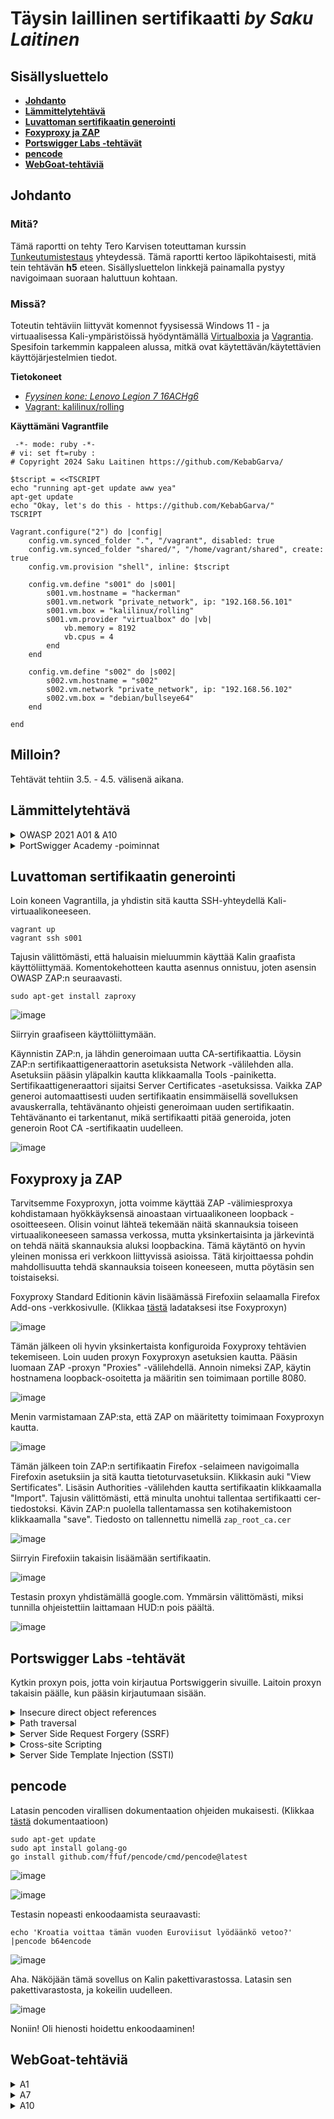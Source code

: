 # Täysin laillinen sertifikaatti _by Saku Laitinen_

## Sisällysluettelo

- **[Johdanto](https://github.com/KebabGarva/Tunkeutumistestaus2024-bgu248/edit/main/h5.md#johdanto)**
- **[Lämmittelytehtävä](https://github.com/KebabGarva/Tunkeutumistestaus2024-bgu248/blob/main/h5.md#Lämmittelytehtävä)**
- **[Luvattoman sertifikaatin generointi](https://github.com/KebabGarva/Tunkeutumistestaus2024-bgu248/blob/main/h5.md#luvattoman-sertifikaatin-generointi)**
- **[Foxyproxy ja ZAP](https://github.com/KebabGarva/Tunkeutumistestaus2024-bgu248/blob/main/h5.md#foxyproxy-ja-zap)**
- **[Portswigger Labs -tehtävät](https://github.com/KebabGarva/Tunkeutumistestaus2024-bgu248/blob/main/h5.md#Portswigger-Labs--tehtävät)**
- **[pencode](https://github.com/KebabGarva/Tunkeutumistestaus2024-bgu248/blob/main/h5.md#pencode)**
- **[WebGoat-tehtäviä](https://github.com/KebabGarva/Tunkeutumistestaus2024-bgu248/blob/main/h5.md#WebGoat-tehtäviä)**

## Johdanto

### Mitä?

Tämä raportti on tehty Tero Karvisen toteuttaman kurssin [Tunkeutumistestaus](https://terokarvinen.com/2024/eettinen-hakkerointi-2024/) yhteydessä.
Tämä raportti kertoo läpikohtaisesti, mitä tein tehtävän **h5** eteen.
Sisällysluettelon linkkejä painamalla pystyy navigoimaan suoraan haluttuun kohtaan.

### Missä?

Toteutin tehtäviin liittyvät komennot fyysisessä Windows 11 - ja virtuaalisessa Kali-ympäristöissä hyödyntämällä [Virtualboxia](https://www.virtualbox.org/) ja [Vagrantia](https://developer.hashicorp.com/vagrant).
Spesifoin tarkemmin kappaleen alussa, mitkä ovat käytettävän/käytettävien käyttöjärjestelmien tiedot. 

**Tietokoneet**

- [*Fyysinen kone: Lenovo Legion 7 16ACHg6*](https://nanoreview.net/en/laptop/lenovo-legion-7-2021-amd?m=c.1_g.3_r.3_s.3)
- [Vagrant: kalilinux/rolling](https://app.vagrantup.com/kalilinux/boxes/rolling)

**Käyttämäni Vagrantfile**

```
 -*- mode: ruby -*-
# vi: set ft=ruby :
# Copyright 2024 Saku Laitinen https://github.com/KebabGarva/

$tscript = <<TSCRIPT
echo "running apt-get update aww yea"
apt-get update
echo "Okay, let's do this - https://github.com/KebabGarva/"
TSCRIPT

Vagrant.configure("2") do |config|
	config.vm.synced_folder ".", "/vagrant", disabled: true
	config.vm.synced_folder "shared/", "/home/vagrant/shared", create: true
	config.vm.provision "shell", inline: $tscript

	config.vm.define "s001" do |s001|
		s001.vm.hostname = "hackerman"
		s001.vm.network "private_network", ip: "192.168.56.101"
		s001.vm.box = "kalilinux/rolling"
		s001.vm.provider "virtualbox" do |vb|
			vb.memory = 8192
			vb.cpus = 4
		end
	end

	config.vm.define "s002" do |s002|
		s002.vm.hostname = "s002"
		s002.vm.network "private_network", ip: "192.168.56.102"
		s002.vm.box = "debian/bullseye64"
	end
	
end
```



## Milloin?

Tehtävät tehtiin 3.5. - 4.5. välisenä aikana.

## Lämmittelytehtävä

<details>

<summary>OWASP 2021 A01 & A10</summary>

### A01: Broken Access Control

- Kulunvalvonnan haavoittuvuus, joka tyypillisesti johtaa luvattomaan tietojen luovuttamiseen, muuttamiseen tai tuhoamiseen.
- Konkreettiset esimerkit haavoittuvasta kulunvalvonnat ovat esimerkiksi
  - Järjestelmää hallinnoivien ominaisuuksien myöntäminen liian kevyin perustein
  - URL-osoitteen muokkaaminen tai API-pyyntöjä muokkaavan hyökkäyksen käyttäminen
  - toisen tilin katselu tai muokkaamisen salliminen hyödyntämällä annettua yksilöllistä tunnusta
  - POST-, PUT- ja DELELTE -käyttöoikeuksien puuttuminen API:sta
  - etuoikeuksien korottamista esittämällä olevan kirjautunut tai toimivan järjestelmänvalvojana
  - Metatietojen, kuten JWT (JSON Web Token) -käyttöoikeustunnisteen manipulointi .
  - CORS (Cross-origin resource sharing) virheellinen määrittäminen johtaa luvattomaan API-pääsyyn luottamattomista lähteistä.
  - pakottamalla sivun antamaan pääsyn sivulla todentamattomalla käyttäjällä
 
https://owasp.org/Top10/A01_2021-Broken_Access_Control/
  
### A10: Server-Side Request Forgery (SSRF)

- SSRF-virhe ilmaantuu silloin, kun verkkosovellus hakee etäresursseja todentamatta käyttäjän toimittamaa URL -osoitetta.
  - Hyökkääjä voi virhettä hyväksikäyttämällä pakottaa verkkosovelluksen palauttamaan tietoja yrityksen sisäverkosta viallisen internettiin yhdistetyn palvelimen kautta.
- Kyseistä haavoittuvuutta käyttävät hyökkäykset yleistyvät kovaa vauhtia johtuen pilvipalveluihin laajasta siirtymisestä ja verkkojen arkkitehtuurien monimutkaistumisesta.
- Esimerkiksi API:n osoitteen muokkaaminen localhostiin on tyypillinen tapa toteuttaa SSRF-hyökkäys.

https://owasp.org/Top10/A10_2021-Server-Side_Request_Forgery_%28SSRF%29/

</details>

<details>

<summary>PortSwigger Academy -poiminnat</summary>

### Insecure direct object references (IDOR)

- Yksinkertaisimmillaan hyökkääjä muokkaa URL-osoitetta niin, että hän pääsee suoraan käsiksi haluamaan luvattomaan tiedostoon.
- Käytännössä koneen tietoja pääsee muokkaamaan suoraan internetistä.

https://portswigger.net/web-security/access-control/idor

### Path traversal
  
- Hyödyntää haavoittuvuutta HTML-protokollassa
  - Jos hyökkääjän pyyntöä ei validoida, hän voi pahimassa tapauksessa päästä tietokoneen salasanatiedostoihin käsiksi muokkaamalla ainoastaan URL-osoitetta.

https://portswigger.net/web-security/file-path-traversal

### Server-side template injection

- Hyökkääjä injektoi haittaohjelman, joka toteutetaan palvelinpuolella, verkkosivujen pohjan generoimismoottoriin
- Hyökkäysstä on vaikea havaita, koska hyökkääjä piilottaa dataa verkkosivujen pohjiin piilottaakseen datankäsittelyä.
  - Kyseiset injektiot toteutetaan ulkopuolelta, mutta pyyntöjä käsitellään palvelinpuolella 
  - Haittaohjelma voi pahimassa tapauksessa saada täyden hallinnan palvelimesta, koska hyökkääjä voi mielivaltaisesti komentaa mallimoottorin generoimaan hänelle pääsyoikeudet.
 
https://portswigger.net/web-security/server-side-template-injection

### Cross-site scripting (XSS)

- Hyökkääjä muokkaa esimerkiksi HTTP-pyyntöä toteuttamaan skriptin uhrin koneella.
  - Hyökkääjä lähettää uhrille muokatun URL-osoitteen, joka sisältää toteutettavan skriptin, joka komentaa käyttäjän selaimen esimerkiksi toteuttamaan haitallisen skriptin, joka ladataan toiselta palvelimelta.
 
https://portswigger.net/web-security/cross-site-scripting
  
</details>


## Luvattoman sertifikaatin generointi

Loin koneen Vagrantilla, ja yhdistin sitä kautta SSH-yhteydellä Kali-virtuaalikoneeseen.

```
vagrant up
vagrant ssh s001
```
Tajusin välittömästi, että haluaisin mieluummin käyttää Kalin graafista käyttöliittymää. Komentokehotteen kautta asennus onnistuu, joten asensin OWASP ZAP:n seuraavasti.

```
sudo apt-get install zaproxy
```

![image](https://github.com/KebabGarva/Tunkeutumistestaus2024-bgu248/assets/89390996/159fad5e-9dbb-42cc-a793-680f460e23ba)

Siirryin graafiseen käyttöliittymään. 


Käynnistin ZAP:n, ja lähdin generoimaan uutta CA-sertifikaattia. Löysin ZAP:n sertifikaattigeneraattorin asetuksista Network -välilehden alla. Asetuksiin pääsin yläpalkin kautta klikkaamalla Tools -painiketta. Sertifikaattigeneraattori sijaitsi Server Certificates -asetuksissa.  Vaikka ZAP generoi automaattisesti uuden sertifikaatin ensimmäisellä sovelluksen avauskerralla, tehtävänanto ohjeisti generoimaan uuden sertifikaatin. Tehtävänanto ei tarkentanut, mikä sertifikaatti pitää generoida, joten generoin Root CA -sertifikaatin uudelleen.

![image](https://github.com/KebabGarva/Tunkeutumistestaus2024-bgu248/assets/89390996/d1914fdf-f16c-4dea-ae8f-810ddb9ad3de)


## Foxyproxy ja ZAP

Tarvitsemme Foxyproxyn, jotta voimme käyttää ZAP -välimiesproxya kohdistamaan hyökkäyksensä ainoastaan virtuaalikoneen loopback -osoitteeseen. Olisin voinut lähteä tekemään näitä skannauksia toiseen virtuaalikoneeseen samassa verkossa, mutta yksinkertaisinta ja järkevintä on tehdä näitä skannauksia aluksi loopbackina. Tämä käytäntö on hyvin yleinen monissa eri verkkoon liittyvissä asioissa. Tätä kirjoittaessa pohdin mahdollisuutta tehdä skannauksia toiseen koneeseen, mutta pöytäsin sen toistaiseksi.

Foxyproxy Standard Editionin kävin lisäämässä Firefoxiin selaamalla Firefox Add-ons -verkkosivulle. (Klikkaa [tästä](https://addons.mozilla.org/en-US/firefox/addon/foxyproxy-standard/) ladataksesi itse Foxyproxyn)  

![image](https://github.com/KebabGarva/Tunkeutumistestaus2024-bgu248/assets/89390996/669682f4-28c1-45a1-84f5-037b4c5f8d29)

Tämän jälkeen oli hyvin yksinkertaista konfiguroida Foxyproxy tehtävien tekemiseen. Loin uuden proxyn Foxyproxyn asetuksien kautta. Pääsin luomaan ZAP -proxyn "Proxies" -välilehdellä. Annoin nimeksi ZAP, käytin hostnamena loopback-osoitetta ja määritin sen toimimaan portille 8080.


![image](https://github.com/KebabGarva/Tunkeutumistestaus2024-bgu248/assets/89390996/4b775dfa-dddc-4a43-8cad-c2229f3b0acc)

Menin varmistamaan ZAP:sta, että ZAP on määritetty toimimaan Foxyproxyn kautta.

![image](https://github.com/KebabGarva/Tunkeutumistestaus2024-bgu248/assets/89390996/599b3618-46a1-405b-9793-cc6a8eeed32b)

Tämän jälkeen toin ZAP:n sertifikaatin Firefox -selaimeen navigoimalla Firefoxin asetuksiin ja sitä kautta tietoturvasetuksiin. Klikkasin auki "View Sertificates". Lisäsin Authorities -välilehden kautta sertifikaatin klikkaamalla "Import". Tajusin välittömästi, että minulta unohtui tallentaa sertifikaatti cer-tiedostoksi. Kävin ZAP:n puolella tallentamassa sen kotihakemistoon klikkaamalla "save". Tiedosto on tallennettu nimellä `zap_root_ca.cer`

![image](https://github.com/KebabGarva/Tunkeutumistestaus2024-bgu248/assets/89390996/a33f5d13-391b-4439-8b4f-7152cb05b313)

Siirryin Firefoxiin takaisin lisäämään sertifikaatin. 

![image](https://github.com/KebabGarva/Tunkeutumistestaus2024-bgu248/assets/89390996/c28e15d1-1426-489e-9507-cb29135394c1)

Testasin proxyn yhdistämällä google.com. Ymmärsin välittömästi, miksi tunnilla ohjeistettiin laittamaan HUD:n pois päältä.

![image](https://github.com/KebabGarva/Tunkeutumistestaus2024-bgu248/assets/89390996/04660756-1ca6-4667-96f8-47eba33edcc7)


## Portswigger Labs -tehtävät

Kytkin proxyn pois, jotta voin kirjautua Portswiggerin sivuille. Laitoin proxyn takaisin päälle, kun pääsin kirjautumaan sisään.

<details>

<summary>Insecure direct object references</summary>

### Nopeaa IDOR -meininkiä

Tämä tehtävä oli itsestäänselvä. Testasin muutaman kerran, miten chat-logit tallentuvat. Testasin kaksi kertaa, ennen kun menin ZAP:n kautta katsomaan tuloksia. 

ZAP löysi download-transcript-hakemiston HTTP-pyyntöni kautta. Kiinnitin huomiota siihen, että ensimmäinen lataamani tiedosto on nimellä "2.txt", joten luonnollisesti halusin nähdä, onko "1.txt" -tiedostoa olemassa. 

![image](https://github.com/KebabGarva/Tunkeutumistestaus2024-bgu248/assets/89390996/93e205f9-fd99-4866-bb7a-0b4fed2128a2)

Kyseinen tiedosto on olemassa. Chatista näkyy selvästi carloksen salasana. Kopioin salasanan leikepöydälle, ja yritin kirjautua carloksen tilille.

![image](https://github.com/KebabGarva/Tunkeutumistestaus2024-bgu248/assets/89390996/f7357e94-24a2-47e2-9507-fae9512cb441)

![image](https://github.com/KebabGarva/Tunkeutumistestaus2024-bgu248/assets/89390996/a38aef3d-f26d-4e7f-84c3-92e41bb4d0a6)

Tehtävä onnistui! Nyt voin esimerkiksi päivittää sähköpostiosoitteen, ja käytännössä pölliä hänen tilinsä kokonaan.

</details>

<details>

<summary>Path traversal</summary>


### Simple case

Sain tehtävän tehtyä muokkaamalla pyyntöä palauttamaan `etc/passwd` -tiedoston. Kokeilin ensin absoluuttista polkua, mutta en onnistunut. Suhteellinen polku onnistui

![image](https://github.com/KebabGarva/Tunkeutumistestaus2024-bgu248/assets/89390996/2d32cf70-78f2-4e31-964b-2e71da189065)


![image](https://github.com/KebabGarva/Tunkeutumistestaus2024-bgu248/assets/89390996/aacb4879-77e3-4931-b702-e73bdeac8677)

![image](https://github.com/KebabGarva/Tunkeutumistestaus2024-bgu248/assets/89390996/48aadf98-2d90-4f8b-ad57-61a631429099)


### Traversal sequences blocked with absolute path bypass

Aijaa. Tässä otsikossa lukee, että pitää testata absoluuttista polkua hyödyntämällä. Toimin kuin edellisen tehtävän kaavalla, mutta tällä kertaa kokeilin ensimmäisenä absoluuttista polkua.

![image](https://github.com/KebabGarva/Tunkeutumistestaus2024-bgu248/assets/89390996/f7ca8094-f10a-481a-b485-fc6dbeb83036)

![image](https://github.com/KebabGarva/Tunkeutumistestaus2024-bgu248/assets/89390996/b135d62f-4c5b-454e-98fb-955e0ad1d893)

![image](https://github.com/KebabGarva/Tunkeutumistestaus2024-bgu248/assets/89390996/2dc8415c-392a-4f5b-a770-1d594c113faf)

Olin hyvin hämmentynyt, miksi absoluuttinen polku toimi tällä kertaa.


### Traversal sequences stripped non-recursively

Tehtävä ohjeistuksen perusteella oli käytettävä haavoittuvuuden puolustusta itseään vastaan eli `....//`. Puolustus poistaa aina kaksi pistettä ja kauttaviivan, joten lisäsin yksinkertaisesti kaksi pistettä ja kauttaviivan saadakseni `../` pyyntöön.

![image](https://github.com/KebabGarva/Tunkeutumistestaus2024-bgu248/assets/89390996/92c3e4e5-4d53-4183-92d7-8bbdc51ff77c)

![image](https://github.com/KebabGarva/Tunkeutumistestaus2024-bgu248/assets/89390996/b252ec95-dcac-427d-abc9-fba6e2868179)

</details>

<details>

<summary>Server Side Request Forgery (SSRF)</summary>

### Stockapi on hieman rikki

Manuaalisen pyyntöeditorin kautta pääsin muokkaamaan stockApi -parametrin loopback -osoitteeseen. ZAP teki tästä hyvin helppoa.

![image](https://github.com/KebabGarva/Tunkeutumistestaus2024-bgu248/assets/89390996/529da8ff-fdec-4abd-b770-ef61c083001f)


![image](https://github.com/KebabGarva/Tunkeutumistestaus2024-bgu248/assets/89390996/89d1c5bb-e21e-4517-8862-dc7ab14595ab)


![image](https://github.com/KebabGarva/Tunkeutumistestaus2024-bgu248/assets/89390996/4150ce5c-fc88-4891-8bb1-711908ad7595)

Sanoin hyvästit carlokselle.

![image](https://github.com/KebabGarva/Tunkeutumistestaus2024-bgu248/assets/89390996/7492f39d-7dde-473f-95a2-4dc6ee518fee)


</details>

<details>

<summary>Cross-site Scripting</summary>


### Reflected XSS into HTML context with nothing encoded

Tehtävänanto oli yksinkertainen, joten toimenpiteeni oli myös yksinkertainen. Kirjoitin hakukenttään `<script>alert('suuri operaatio buahahahhaah')</script>`

![image](https://github.com/KebabGarva/Tunkeutumistestaus2024-bgu248/assets/89390996/50a04565-df53-4cc0-9685-451e5019c1ba)

![image](https://github.com/KebabGarva/Tunkeutumistestaus2024-bgu248/assets/89390996/2b8968e2-08c7-44e3-9a3b-1d5935af4924)

### Stored XSS into HTML context with nothing encoded

Kommenttiosioon kirjoitin hauskan skriptin.

![image](https://github.com/KebabGarva/Tunkeutumistestaus2024-bgu248/assets/89390996/2fc8fbc3-7523-4273-aa50-b27144f7eb68)

![image](https://github.com/KebabGarva/Tunkeutumistestaus2024-bgu248/assets/89390996/58ee3097-bbbb-4987-a5c0-a8abee2bed8a)


</details>

<details>

<summary>Server Side Template Injection (SSTI)</summary>

### 

Jätin tämän viimeiseksi, koska kuulema tämä oli vaikein tehtävä. Portswiggerin dokumentaation mukaan voi injektoida erikoismerkkejä verkkopohjaan palauttaakseen kyseisen verkkopohjatyökalun. (Lainasin [tämän](https://portswigger.net/web-security/server-side-template-injection) artikkelin esimerkkiä.) Pistin `${{<%[%'"}}%\` kenttään.

![image](https://github.com/KebabGarva/Tunkeutumistestaus2024-bgu248/assets/89390996/7235bc96-c98b-42b5-ace4-667dd484cf42)

Django oli käytössä. Pistin googleen "Django secret key", ja tarkistin Djangon dokumentaatiosta funktion `SECRET_KEY` olevan olemassa.

![image](https://github.com/KebabGarva/Tunkeutumistestaus2024-bgu248/assets/89390996/c20be73f-1be8-44ec-8073-a7d8c15f2b3e)

![image](https://github.com/KebabGarva/Tunkeutumistestaus2024-bgu248/assets/89390996/58471197-41a1-4b3f-b978-cba854ca0542)

Kokeilin seuraavaa syötettä.

```
{{settings.SECRET_KEY}}
```
![image](https://github.com/KebabGarva/Tunkeutumistestaus2024-bgu248/assets/89390996/17988d86-bda5-4a8b-a2ff-6174b8a1b1bb)

Sieltähän se avain paljastui! Jes! 

![image](https://github.com/KebabGarva/Tunkeutumistestaus2024-bgu248/assets/89390996/f3dd89cd-47ae-4e9a-8ce2-f45e49f9fbb8)

</details>

## pencode

Latasin pencoden virallisen dokumentaation ohjeiden mukaisesti. (Klikkaa [tästä](https://github.com/ffuf/pencode) dokumentaatioon)

```
sudo apt-get update
sudo apt install golang-go
go install github.com/ffuf/pencode/cmd/pencode@latest
```
![image](https://github.com/KebabGarva/Tunkeutumistestaus2024-bgu248/assets/89390996/8e8e64af-9428-4908-aa79-e97499b451c0)

![image](https://github.com/KebabGarva/Tunkeutumistestaus2024-bgu248/assets/89390996/c1712a94-926f-4a51-8abc-7cbbcad77426)

Testasin nopeasti enkoodaamista seuraavasti:

```
echo 'Kroatia voittaa tämän vuoden Euroviisut lyödäänkö vetoo?' |pencode b64encode 
```

![image](https://github.com/KebabGarva/Tunkeutumistestaus2024-bgu248/assets/89390996/eff48d93-4cbb-4e96-a2d1-679bcb28d456)

Aha. Näköjään tämä sovellus on Kalin pakettivarastossa. Latasin sen pakettivarastosta, ja kokeilin uudelleen.

![image](https://github.com/KebabGarva/Tunkeutumistestaus2024-bgu248/assets/89390996/a68c00b5-f973-4c37-bf83-77bd7f93dcbf)

Noniin! Oli hienosti hoidettu enkoodaaminen!

## WebGoat-tehtäviä

<details>

<summary>A1</summary>

### Hijacking a session

Aluksi tehtävä tuntui ylitsepääsemättömältä, mutta sain lopulta ratkaistua sen. Jotta pystyisin kokeilemaan erilaisia tokeneja, minun oli generoitava ne. ZAP:iin piti ladata lisäosa kuin Token Generation and Analysis. Se generoi pseudosatunnaisesti valitseman evästeen perusteella erilaisia evästeitä.

![image](https://github.com/KebabGarva/Tunkeutumistestaus2024-bgu248/assets/89390996/9bd8b1cd-be44-4993-8c7c-61faa89487ec)

Käytin näitä asetuksia avaimien generointiin.

![image](https://github.com/KebabGarva/Tunkeutumistestaus2024-bgu248/assets/89390996/718229a8-ed47-43f1-a24f-c0e85d87287b)

```
cookie
hijack_cookie
check
30000
```
Tallensin tiedoston kotikansioon nimellä `tokens`. Tämän jälkeen luokittelin kaikki tokenit `sort` -komennolla

```
sort tokens
```
![image](https://github.com/KebabGarva/Tunkeutumistestaus2024-bgu248/assets/89390996/35dd0106-68a0-48b1-b2db-fbdffcd960f3)

![image](https://github.com/KebabGarva/Tunkeutumistestaus2024-bgu248/assets/89390996/e12b5057-3931-48ff-b957-822e802ed6da)

Tarkoitus oli löytää poikkeavuuksia evästeissä. Esimerkkinä on punaisella laatikoidut evästeet:

![image](https://github.com/KebabGarva/Tunkeutumistestaus2024-bgu248/assets/89390996/15e1f1a1-8724-4e87-bca3-300cab834916)

Ihan kuin noiden välistä puuttuisi numerosarja `6140566953025662312-1714867535094`. Ajattelin etukäteen, jos kyseinen numerosarja ei toimi, kasvattaisin numerosarjan toista osaa enintään yhdellä. Muuten numerosarjan toista osaa kasvatetaan siihen asti, kunnes se on yhtä suuri kuin alla olevan numerosarjan toisen osan numero. Esimerkiksi numeroa `1714867573` kasvatetaan yhdellä siihen asti, kunnes se on `1714867576`

![image](https://github.com/KebabGarva/Tunkeutumistestaus2024-bgu248/assets/89390996/092e1012-b72a-4b95-b222-72eef930d86b)

Requesterilla generoin pyynnön, johon pistin haluamani arvon evästeelle hijack_cookie. Bodyyn kirjoitin käyttäjänimi- ja salasana-arvot. 

Tällä logiikalla sain ratkaistua tämän tehtävän. Evästenumero `6140566953025662312-1714867535094` oli avain tehtävän ratkaisuun.


![image](https://github.com/KebabGarva/Tunkeutumistestaus2024-bgu248/assets/89390996/ab815547-7bf7-448a-8904-67d08d73cd9d)

### Insecure Direct Object References

`http://127.0.0.1:8888/WebGoat/IDOR/profile`

![image](https://github.com/KebabGarva/Tunkeutumistestaus2024-bgu248/assets/89390996/7124ddbc-a8dd-44cd-a0f3-793fb2d59b28)

HUOM!!

Johtuen WebGoatin epävakaasta toimimisesta, lopetin tehtävien tekemisen kesken, ja jatkan raportointia palautusajankohdan jälkeen.

![image](https://github.com/KebabGarva/Tunkeutumistestaus2024-bgu248/assets/89390996/151e997d-dba8-41fd-affc-fcda9a9dca75)

![image](https://github.com/KebabGarva/Tunkeutumistestaus2024-bgu248/assets/89390996/f3c4df96-52f9-493b-b819-69f3622b08c4)

Lopullinen tehtäväsaalis:

![image](https://github.com/KebabGarva/Tunkeutumistestaus2024-bgu248/assets/89390996/fa51a817-b6a5-45f2-9a57-1529fc036fcc)

Ainoastaan yksi jäi tekemättä

### Missing Function Level Access Control

Ensimmäisen tehtävän ohjeena oli löytää piilotettuja elementtejä. Avasin välittömästi Firefoxin kehittäjätyökalun, ja ei mennyt kauan kunnes löysin jotain epäilyttävää. Meni hetki tajuta, mitä piti vastata tehtävänantoon. Minun ei pitänyt antaa linkkiä vaan linkin oikealla puolella olevaa sisältöä. Tässä tapauksessa Users ja Config.

![image](https://github.com/KebabGarva/Tunkeutumistestaus2024-bgu248/assets/89390996/d7a9e0ae-ffbe-4fd6-b57d-16073cbbd101)

![image](https://github.com/KebabGarva/Tunkeutumistestaus2024-bgu248/assets/89390996/bed9f4c1-7ab9-4541-a820-a136ae6fa6c9)

Seuraavaksi tehtävän tarkoitus oli saada käyttäjien hashatut tiedot, ja palauttaa Jerryn hash vastaukseksi. Muokkasin GET -pyyntöä niin, että se palauttaa `WebGoat/access-control/users`. Ensin se ei toiminut, joten lisäsin sisältötyypin json.

![image](https://github.com/KebabGarva/Tunkeutumistestaus2024-bgu248/assets/89390996/cee43e39-1cfc-4950-aec2-187002681b11)


![image](https://github.com/KebabGarva/Tunkeutumistestaus2024-bgu248/assets/89390996/11beaa1f-f99c-4106-a163-f7cbe042c115)


![image](https://github.com/KebabGarva/Tunkeutumistestaus2024-bgu248/assets/89390996/81f981a9-65ae-4ad8-b380-ac10aaeb6f04)

Seuraavaksi tarkoituksena oli saada Jerryn hash uudelleen. Tällä kertaa aiemmin kokeiltu hyökkäystapa ei toimi enää. Loin ensin uuden käyttäjän admin-oikeuksilla. Lunttasin ensin vihjeistä suoraan, mutta loin toisen käyttäjän. Yritin sen jälkeen kirjautua uudella käyttäjällä, mutta kumpikaan ei toiminut. Ensimmäisessä näyttökuvassa on Request ja toisessa Response.

![image](https://github.com/KebabGarva/Tunkeutumistestaus2024-bgu248/assets/89390996/2961578d-2843-4739-bb83-cbaedb96f247)


![image](https://github.com/KebabGarva/Tunkeutumistestaus2024-bgu248/assets/89390996/23dc794e-0598-4f1d-9122-62313d339720)

Tältä näytti pettymys.

![image](https://github.com/KebabGarva/Tunkeutumistestaus2024-bgu248/assets/89390996/f1057539-0a73-450f-9b56-7f71182c4589)


Googletin hieman, ja törmäsin Githubissa olevaan lankaan. (Klikkaa [tästä](https://github.com/WebGoat/WebGoat/issues/1424) lankaan). Kokeilin antaa käyttäjälleni adminin oikeudet. Muokkasin payloadin seuraavanlaiseksi:

![image](https://github.com/KebabGarva/Tunkeutumistestaus2024-bgu248/assets/89390996/e12ff164-5f15-4737-92a5-25c70900df74)

Ajoin payloadin, mutta hämmennyin aivan valtavasti. Jostain syystä en voi tehdä mitään. Päätin luovuttaa ja jatkaa tehtävissä, koska labrassa ei pitäisi käydä näin. Ehkä se taitaa olla oikeasti rikki! :D

![image](https://github.com/KebabGarva/Tunkeutumistestaus2024-bgu248/assets/89390996/ca7e8da1-afdf-4de5-a037-7f8e58d64524)

</details>

<details>

<summary>A7</summary>

### Authentication Bypasses

Tarkoitus oli läpäistä suojaus kaksivaiheisen tunnistautumisen läpi. Suojaus käytti turvakysymystä suojana. Sen pystyi ohittamaan varsin yksinkertaisesti. Muokkasin POST-pyynnön niin, että poistin vastaukset kokonaan.

![image](https://github.com/KebabGarva/Tunkeutumistestaus2024-bgu248/assets/89390996/0b60d7ed-e1a5-4823-9a97-b1a01023c45e)

Pooof...

![image](https://github.com/KebabGarva/Tunkeutumistestaus2024-bgu248/assets/89390996/9d8f8ce1-ab33-4b2b-a555-97d51023146e)

Lähdin toteuttamaan payloadin, mutta se ei toiminut. Kelasin, että miksi tämä on näin. Se olisi ollut mahtavaa, jos olisi ollut minkäänlaista vinkkiä siihen, että "setquestions" on oltava olemassa. Tajusin tämän vasta useiden minuuttien säätämisen kautta. Se lopulta toimi. Pystyin laittamaan minkä tahansa arvon setquestions:n taakse.

![image](https://github.com/KebabGarva/Tunkeutumistestaus2024-bgu248/assets/89390996/359d0c11-7722-4f12-aef0-c037a57321b1)

![image](https://github.com/KebabGarva/Tunkeutumistestaus2024-bgu248/assets/89390996/65815539-42d9-47e4-a20c-12e51801fad1)

### Insecure login

Kirjaimellisesti painoin Log in, ja ZAP:iin tuli suoraan käyttäjätiedot.

![image](https://github.com/KebabGarva/Tunkeutumistestaus2024-bgu248/assets/89390996/5df63669-e8d2-4019-917e-10e543abf83d)

![image](https://github.com/KebabGarva/Tunkeutumistestaus2024-bgu248/assets/89390996/d79cf909-099a-4ae1-b53a-2137481d6e73)

</details>


<details>

<summary>A10</summary>

### Server-Side Request Forgery

Repesin nauramaan, kun Tom tuli näytölle. Tajusin välittömästi mennä ZAP:iin ja muuttaa pyyntö `url=images%2Ftom.png` niin, että tomin sijaan on jerry.

![image](https://github.com/KebabGarva/Tunkeutumistestaus2024-bgu248/assets/89390996/2d7d77f6-1d53-40ca-8fa3-35ab27cefbb9)

![image](https://github.com/KebabGarva/Tunkeutumistestaus2024-bgu248/assets/89390996/bb9f2a05-e45b-47e8-a3a3-c1dab97d1c19)

Tämän jälkeen minun piti muuttaa pyyntöä niin, että palvelin saa tiedot osoitteesta http://ifconfig.pro . 

![image](https://github.com/KebabGarva/Tunkeutumistestaus2024-bgu248/assets/89390996/2a3b50f1-5abf-4e6a-921a-5b90d6abb6f3)

[See me slayyyy](https://www.youtube.com/embed/8Wi7fhswoBA?si=CHCAh2BiicsxJ-tA?start=30&end=35)

</details>
